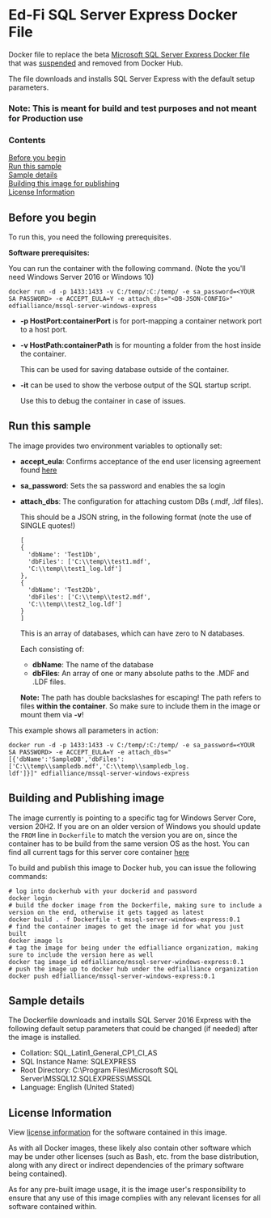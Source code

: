 # Ed-Fi SQL Server Express Docker File
Docker file to replace the beta [Microsoft SQL Server Express Docker
file](https://github.com/microsoft/mssql-docker/tree/dc48d74b8c6e146a97ce6af41639d0d0d3499121/windows/mssql-server-windows-express)
that was
[suspended](https://techcommunity.microsoft.com/t5/sql-server/update-beta-program-for-sql-server-on-windows-container-is/ba-p/2516639)
and removed from Docker Hub.

The file downloads and installs SQL Server Express with the default setup
parameters.

### **Note: This is meant for build and test purposes and not meant for Production use**

### Contents

[Before you begin](#before-you-begin)<br/>
[Run this sample](#run-this-sample)<br/>
[Sample details](#sample-details)<br/>
[Building this image for publishing](#building-image)<br/>
[License Information](#license-info)<br/>

<a name=before-you-begin></a>

## Before you begin

To run this, you need the following prerequisites.

**Software prerequisites:**

You can run the container with the following command. (Note the you'll need
Windows Server 2016 or Windows 10)

````
docker run -d -p 1433:1433 -v C:/temp/:C:/temp/ -e sa_password=<YOUR SA PASSWORD> -e ACCEPT_EULA=Y -e attach_dbs="<DB-JSON-CONFIG>" edfialliance/mssql-server-windows-express
````

- **-p HostPort:containerPort** is for port-mapping a container network port to
  a host port.
- **-v HostPath:containerPath** is for mounting a folder from the host inside
  the container.

  This can be used for saving database outside of the container.

- **-it** can be used to show the verbose output of the SQL startup script.

  Use this to debug the container in case of issues.

<a name=run-this-sample></a>

## Run this sample

The image provides two environment variables to optionally set: </br>
- **accept_eula**: Confirms acceptance of the end user licensing agreement found
  [here](http://go.microsoft.com/fwlink/?LinkId=746388)
- **sa_password**: Sets the sa password and enables the sa login
- **attach_dbs**: The configuration for attaching custom DBs (.mdf, .ldf files).

  This should be a JSON string, in the following format (note the use of SINGLE
  quotes!)
  ```
  [
  {
    'dbName': 'Test1Db',
    'dbFiles': ['C:\\temp\\test1.mdf',
    'C:\\temp\\test1_log.ldf']
  },
  {
    'dbName': 'Test2Db',
    'dbFiles': ['C:\\temp\\test2.mdf',
    'C:\\temp\\test2_log.ldf']
  }
  ]
  ```

  This is an array of databases, which can have zero to N databases.

  Each consisting of:
  - **dbName**: The name of the database
  - **dbFiles**: An array of one or many absolute paths to the .MDF and .LDF
    files.

  **Note:** The path has double backslashes for escaping! The path refers to
  files **within the container**. So make sure to include them in the image or
  mount them via **-v**!


This example shows all parameters in action:
```
docker run -d -p 1433:1433 -v C:/temp/:C:/temp/ -e sa_password=<YOUR SA PASSWORD> -e ACCEPT_EULA=Y -e attach_dbs="[{'dbName':'SampleDB','dbFiles':['C:\\temp\\sampledb.mdf','C:\\temp\\sampledb_log.
ldf']}]" edfialliance/mssql-server-windows-express
```

<a name=building-image></a>

## Building and Publishing image

The image currently is pointing to a specific tag for Windows Server Core,
version 20H2. If you are on an older version of Windows you should update the
`FROM` line in `Dockerfile` to match the version you are on, since the container
has to be build from the same version OS as the host. You can find all current
tags for this server core container
[here](https://hub.docker.com/_/microsoft-windows-servercore)

To build and publish this image to Docker hub, you can issue the following
commands:
```
# log into dockerhub with your dockerid and password
docker login
# build the docker image from the Dockerfile, making sure to include a version on the end, otherwise it gets tagged as latest
docker build . -f Dockerfile -t mssql-server-windows-express:0.1
# find the container images to get the image id for what you just built
docker image ls
# tag the image for being under the edfialliance organization, making sure to include the version here as well
docker tag image_id edfialliance/mssql-server-windows-express:0.1
# push the image up to docker hub under the edfialliance organization
docker push edfialliance/mssql-server-windows-express:0.1
```

<a name=sample-details></a>

## Sample details

The Dockerfile downloads and installs SQL Server 2016 Express with the following
default setup parameters that could be changed (if needed) after the image is
installed.
- Collation: SQL_Latin1_General_CP1_CI_AS
- SQL Instance Name: SQLEXPRESS
- Root Directory: C:\Program Files\Microsoft SQL Server\MSSQL12.SQLEXPRESS\MSSQL
- Language: English (United Stated)

<a name=license-info></a>

## License Information
View [license information](https://github.com/Ed-Fi-Alliance-OSS/Ed-Fi-ODS-Implementation/blob/main/LICENSE.txt) for the software contained in this image.

As with all Docker images, these likely also contain other software which may be under other licenses (such as Bash, etc. from the base distribution, along with any direct or indirect dependencies of the primary software being contained).

As for any pre-built image usage, it is the image user's responsibility to ensure that any use of this image complies with any relevant licenses for all software contained within.